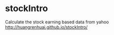 # stockIntro
Calculate the stock earning based data from yahoo
http://huangrenhuai.github.io/stockIntro/
